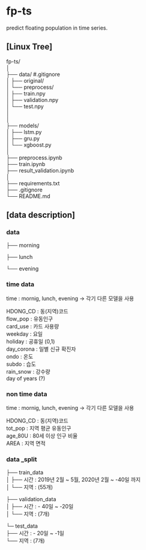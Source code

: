 # fp-ts
predict floating population in time series.

## [Linux Tree]
fp-ts/  
│  
├── data/  #.gitignore  
│   ├── original/  
│   └── preprocess/  
│         ├── train.npy  
│         ├── validation.npy  
│         └── test.npy  
│   
│   
├── models/  
│   ├── lstm.py  
│   ├── gru.py  
│   └── xgboost.py  
│  
├── preprocess.ipynb  
├── train.ipynb  
├── result_validation.ipynb  
│  
├── requirements.txt  
├── .gitignore  
└── README.md    

  

## [data description]
### data

├── morning  

├── lunch  

└── evening  

### time data
time : mornig, lunch, evening -> 각기 다른 모델을 사용  

HDONG_CD : 동(지역)코드  
flow_pop : 유동인구  
card_use : 카드 사용량  
weekday : 요일  
holiday : 공휴일 (0,1)  
day_corona : 일별 신규  확진자  
ondo : 온도  
subdo : 습도  
rain_snow : 강수량  
day of years (?)   



### non time data

time :  mornig, lunch, evening -> 각기 다른 모델을 사용    

HDONG_CD : 동(지역)코드  
tot_pop : 지역 평균 유동인구  
age_80U : 80세 이상 인구 비율  
AREA : 지역 면적     



### data _split

├── train_data  
│ 	├── 시간 : 2019년 2월 ~ 5월, 2020년 2월 ~ -40일 까지  
│	 └── 지역 : (55개)    

├── validation_data  
│ 	├── 시간 : - 40일 ~ -20일  
│ 	└── 지역 : (7개)  

└─ test_data  
		├── 시간 : - 20일 ~ -1일  
		└── 지역 : (7개)  



